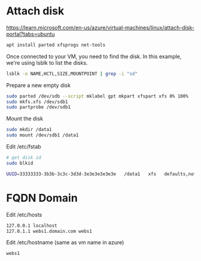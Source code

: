 Attach disk
========
https://learn.microsoft.com/en-us/azure/virtual-machines/linux/attach-disk-portal?tabs=ubuntu
```sh
apt install parted xfsprogs net-tools
```

Once connected to your VM, you need to find the disk. In this example, we're using lsblk to list the disks.
```sh
lsblk -o NAME,HCTL,SIZE,MOUNTPOINT | grep -i "sd"
```

Prepare a new empty disk
```sh
sudo parted /dev/sdb --script mklabel gpt mkpart xfspart xfs 0% 100%
sudo mkfs.xfs /dev/sdb1
sudo partprobe /dev/sdb1
```

Mount the disk
```sh
sudo mkdir /data1
sudo mount /dev/sdb1 /data1
```

Edit /etc/fstab

```sh
# get disk id
sudo blkid
```
```sh
UUID=33333333-3b3b-3c3c-3d3d-3e3e3e3e3e3e   /data1   xfs   defaults,nofail   1   2
```

FQDN Domain
========
Edit /etc/hosts

```sh
127.0.0.1 localhost
127.0.1.1 webs1.domain.com webs1
```
Edit /etc/hostname (same as vm name in azure)

```sh
webs1
```
